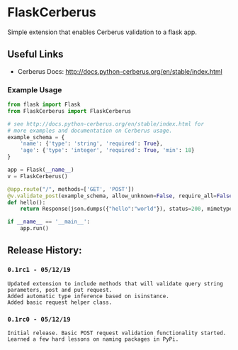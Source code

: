 # FlaskCerberus
Simple extension that enables Cerberus validation to a flask app.

## Useful Links
- Cerberus Docs: http://docs.python-cerberus.org/en/stable/index.html


### Example Usage

```python
from flask import Flask
from FlaskCerberus import FlaskCerberus

# see http://docs.python-cerberus.org/en/stable/index.html for
# more examples and documentation on Cerberus usage.
example_schema = {
    'name': {'type': 'string', 'required': True},
    'age': {'type': 'integer', 'required': True, 'min': 18}
}

app = Flask(__name__)
v = FlaskCerberus()

@app.route("/", methods=['GET', 'POST'])
@v.validate_post(example_schema, allow_unknown=False, require_all=False)
def hello():
    return Response(json.dumps({"hello":"world"}), status=200, mimetype='application/json')

if __name__ == '__main__':
    app.run()
```

## Release History:

### `0.1rc1 - 05/12/19`
```
Updated extension to include methods that will validate query string parameters, post and put request.
Added automatic type inference based on isinstance.
Added basic request helper class.
```


### `0.1rc0 - 05/12/19`
```
Initial release. Basic POST request validation functionality started.
Learned a few hard lessons on naming packages in PyPi.
```
